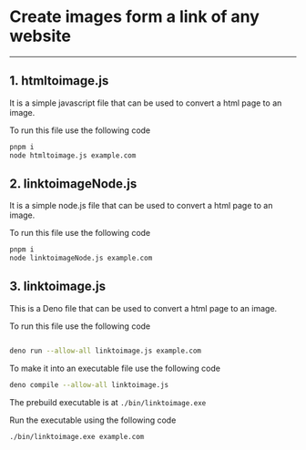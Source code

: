 # Create images form a link of any website
---

## 1. htmltoimage.js 

It is a simple javascript file that can be used to convert a html page to an image.

To run this file use the following code 

```bash 
pnpm i 
node htmltoimage.js example.com
```

## 2. linktoimageNode.js
   
It is a simple node.js file that can be used to convert a html page to an image.

To run this file use the following code 

```bash
pnpm i 
node linktoimageNode.js example.com
```
## 3. linktoimage.js

This is a Deno file that can be used to convert a html page to an image.

To run this file use the following code 

```bash

deno run --allow-all linktoimage.js example.com
```
To make it into an executable file use the following code 

```bash
deno compile --allow-all linktoimage.js
```

The prebuild executable is at `./bin/linktoimage.exe`

Run the executable using the following code 

```bash
./bin/linktoimage.exe example.com
```
